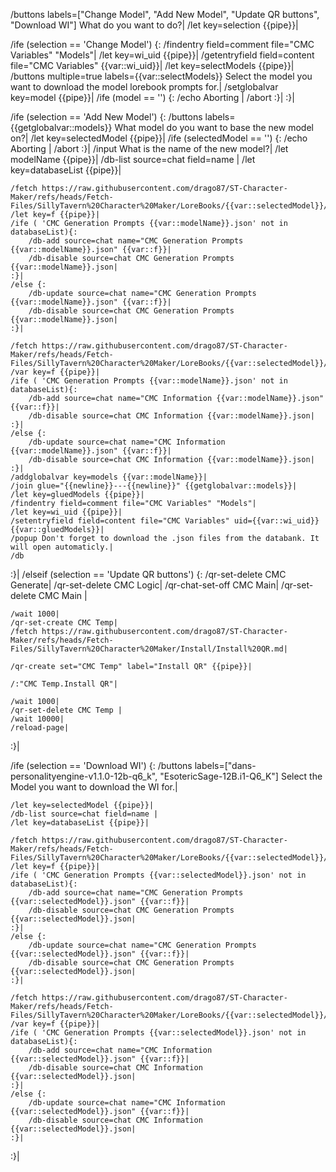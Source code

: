/buttons labels=["Change Model", "Add New Model", "Update QR buttons", "Download WI"] What do you want to do?|
/let key=selection {{pipe}}|

/ife (selection == 'Change Model') {:
	/findentry field=comment file="CMC Variables" "Models"|
	/let key=wi_uid {{pipe}}|
	/getentryfield field=content file="CMC Variables" {{var::wi_uid}}|
	/let key=selectModels {{pipe}}|
	/buttons multiple=true labels={{var::selectModels}} Select the model you want to download the model lorebook prompts for.|
	/setglobalvar key=model {{pipe}}|
	/ife (model == '') {:
		/echo Aborting |
		/abort
	:}|
:}|


/ife (selection == 'Add New Model') {:
	/buttons labels={{getglobalvar::models}} What model do you want to base the new model on?|
	/let key=selectedModel {{pipe}}|
	/ife (selectedModel == '') {:
		/echo Aborting |
		/abort
	:}|
	/input What is the name of the new model?|
	/let modelName {{pipe}}|
	/db-list source=chat field=name |
	/let key=databaseList {{pipe}}|
	
	/fetch https://raw.githubusercontent.com/drago87/ST-Character-Maker/refs/heads/Fetch-Files/SillyTavern%20Character%20Maker/LoreBooks/{{var::selectedModel}}/CMC%20Generation%20Prompts%20{{var::selectedModel}}.json|
	/let key=f {{pipe}}|
	/ife ( 'CMC Generation Prompts {{var::modelName}}.json' not in databaseList){:
		/db-add source=chat name="CMC Generation Prompts {{var::modelName}}.json" {{var::f}}|
		/db-disable source=chat CMC Generation Prompts {{var::modelName}}.json|
	:}|
	/else {:
		/db-update source=chat name="CMC Generation Prompts {{var::modelName}}.json" {{var::f}}|
		/db-disable source=chat CMC Generation Prompts {{var::modelName}}.json|
	:}|
	
	/fetch https://raw.githubusercontent.com/drago87/ST-Character-Maker/refs/heads/Fetch-Files/SillyTavern%20Character%20Maker/LoreBooks/{{var::selectedModel}}/CMC%20Information%20{{var::selectedModel}}.json|
	/var key=f {{pipe}}|
	/ife ( 'CMC Generation Prompts {{var::modelName}}.json' not in databaseList){:
		/db-add source=chat name="CMC Information {{var::modelName}}.json" {{var::f}}|
		/db-disable source=chat CMC Information {{var::modelName}}.json|
	:}|
	/else {:
		/db-update source=chat name="CMC Information {{var::modelName}}.json" {{var::f}}|
		/db-disable source=chat CMC Information {{var::modelName}}.json|
	:}|
	/addglobalvar key=models {{var::modelName}}|
	/join glue="{{newline}}---{{newline}}" {{getglobalvar::models}}|
	/let key=gluedModels {{pipe}}|
	/findentry field=comment file="CMC Variables" "Models"|
	/let key=wi_uid {{pipe}}|
	/setentryfield field=content file="CMC Variables" uid={{var::wi_uid}} {{var::gluedModels}}|
	/popup Don't forget to download the .json files from the databank. It will open automaticly.|
	/db
:}|
/elseif (selection == 'Update QR buttons') {:
	/qr-set-delete CMC Generate|
	/qr-set-delete CMC Logic|
	/qr-chat-set-off CMC Main|
	/qr-set-delete CMC Main |
	
	/wait 1000|
	/qr-set-create CMC Temp|
	/fetch https://raw.githubusercontent.com/drago87/ST-Character-Maker/refs/heads/Fetch-Files/SillyTavern%20Character%20Maker/Install/Install%20QR.md|
	
	/qr-create set="CMC Temp" label="Install QR" {{pipe}}|
	
	/:"CMC Temp.Install QR"|
	
	/wait 1000|
	/qr-set-delete CMC Temp |
	/wait 10000|
	/reload-page|
:}|

/ife (selection == 'Download WI') {:
	/buttons labels=["dans-personalityengine-v1.1.0-12b-q6_k", "EsotericSage-12B.i1-Q6_K"] Select the Model you want to download the WI for.|

	/let key=selectedModel {{pipe}}|
	/db-list source=chat field=name |
	/let key=databaseList {{pipe}}|
	
	/fetch https://raw.githubusercontent.com/drago87/ST-Character-Maker/refs/heads/Fetch-Files/SillyTavern%20Character%20Maker/LoreBooks/{{var::selectedModel}}/CMC%20Generation%20Prompts%20{{var::selectedModel}}.json|
	/let key=f {{pipe}}|
	/ife ( 'CMC Generation Prompts {{var::selectedModel}}.json' not in databaseList){:
		/db-add source=chat name="CMC Generation Prompts {{var::selectedModel}}.json" {{var::f}}|
		/db-disable source=chat CMC Generation Prompts {{var::selectedModel}}.json|
	:}|
	/else {:
		/db-update source=chat name="CMC Generation Prompts {{var::selectedModel}}.json" {{var::f}}|
		/db-disable source=chat CMC Generation Prompts {{var::selectedModel}}.json|
	:}|
	
	/fetch https://raw.githubusercontent.com/drago87/ST-Character-Maker/refs/heads/Fetch-Files/SillyTavern%20Character%20Maker/LoreBooks/{{var::selectedModel}}/CMC%20Information%20{{var::selectedModel}}.json|
	/var key=f {{pipe}}|
	/ife ( 'CMC Generation Prompts {{var::selectedModel}}.json' not in databaseList){:
		/db-add source=chat name="CMC Information {{var::selectedModel}}.json" {{var::f}}|
		/db-disable source=chat CMC Information {{var::selectedModel}}.json|
	:}|
	/else {:
		/db-update source=chat name="CMC Information {{var::selectedModel}}.json" {{var::f}}|
		/db-disable source=chat CMC Information {{var::selectedModel}}.json|
	:}|
:}|